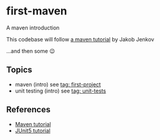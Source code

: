 # first-maven
A maven introduction


This codebase will follow [a maven tutorial](https://jenkov.com/tutorials/maven/maven-tutorial.html) by Jakob Jenkov

...and then some :wink:

## Topics
- maven (intro) see [tag: first-project](https://github.com/ZagaUS/first-maven/tree/first-project)
- unit testing (intro) see [tag: unit-tests](https://github.com/ZagaUS/first-maven/tree/unit-tests)

## References
- [Maven tutorial](https://jenkov.com/tutorials/maven/maven-tutorial.html)
- [JUnit5 tutorial](https://www.baeldung.com/junit-5)
